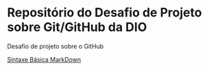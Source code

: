 # Repositório do Desafio de Projeto sobre Git/GitHub da DIO
Desafio de projeto sobre o GitHub

[Sintaxe Básica MarkDown](https://www.markdownguide.org/basic-syntax/)
